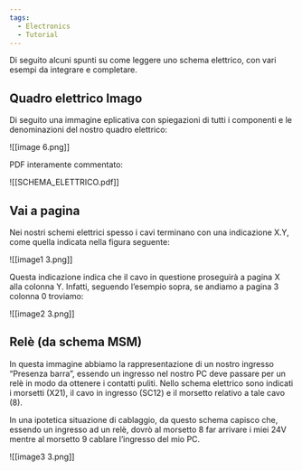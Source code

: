 ```yaml
---
tags:
  - Electronics
  - Tutorial
---
```

Di seguito alcuni spunti su come leggere uno schema elettrico, con vari esempi da integrare e completare.

## Quadro elettrico Imago

Di seguito una immagine eplicativa con spiegazioni di tutti i componenti e le denominazioni del nostro quadro elettrico:

![[image 6.png]]

PDF interamente commentato: 

![[SCHEMA_ELETTRICO.pdf]]

## Vai a pagina

Nei nostri schemi elettrici spesso i cavi terminano con una indicazione X.Y, come quella indicata nella figura seguente:

![[image1 3.png]]

Questa indicazione indica che il cavo in questione proseguirà a pagina X alla colonna Y. Infatti, seguendo l’esempio sopra, se andiamo a pagina 3 colonna 0 troviamo:

![[image2 3.png]]

## Relè (da schema MSM)

In questa immagine abbiamo la rappresentazione di un nostro ingresso “Presenza barra”, essendo un ingresso nel nostro PC deve passare per un relè in modo da ottenere i contatti puliti. Nello schema elettrico sono indicati i morsetti (X21), il cavo in ingresso (SC12) e il morsetto relativo a tale cavo (8).

In una ipotetica situazione di cablaggio, da questo schema capisco che, essendo un ingresso ad un relè, dovrò al morsetto 8 far arrivare i miei 24V mentre al morsetto 9 cablare l’ingresso del mio PC.

![[image3 3.png]]
